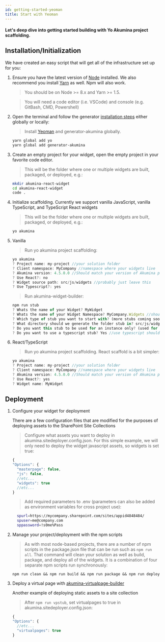 ```yaml
---
id: getting-started-yeoman
title: Start with Yeoman
---
```


#### Let's deep dive into getting started building with Yo Akumina project scaffolding.

## Installation/Initialization

We have created an easy script that will get all of the infrastructure set up for you:

1.  Ensure you have the latest version of [Node](https://nodejs.org/en/download/) installed. We also recommend you install [Yarn](https://yarnpkg.com/en/docs/install) as well. Npm will also work.

    > You should be on Node >= 8.x and Yarn >= 1.5.

    > You will need a code editor (i.e. VSCode) and console (e.g. GitBash, CMD, Powershell)

1.  Open the terminal and follow the generator [installation steps](yo-akumina.md) either globally or locally:

    > Install [Yeoman](http://yeoman.io) and generator-akumina globally.

    ```bash
    yarn global add yo
    yarn global add generator-akumina
    ```

1.  Create an empty project for your widget, open the empty project in your favorite code editor.

    > This will be the folder where one or multiple widgets are built, packaged, or deployed, e.g.:

    ```bash
    mkdir akumina-react-widget
    cd akumina-react-widget
    code .
    ```

1.  Initialize scaffolding. Currently we support vanilla JavaScript, vanilla TypeScript, and TypeScript React widgets

    > This will be the folder where one or multiple widgets are built, packaged, or deployed, e.g.:

    ```bash
    yo akumina
    ```

1.  Vanilla

    > Run yo akumina project scaffolding:

    ```JavaScript
    yo akumina
    ? Project name: my-project //your solution folder
    ? Client namespace: MyCompany //namespace where your widgets live
    ? Akumina version: 4.5.0.0 //Should match your version of Akumina product
    ? Use React?: no
    ? Widget source path: src/js/widgets //probably just leave this
    ? Use Typescript?: yes
    ```

    > Run akumina-widget-builder:

    ```JavaScript
    npm run stub
    ? Whats the name of your Widget? MyWidget
    ? Whats the name of your Widget Namespace? MyCompany.Widgets //should match yo akumina namespace prompt + '.Widgets'
    ? Which type of stub you want to start with? (more stubs coming soon) Hello World
    ? What directory should we generate the folder stub in? src/js/widgets
    ? Do you want this stub to be used for an instance only? (used for deploying instances only) No
    ? Do you want to use a typescript stub? Yes //use typescript should also match yo akumina prompt
    ```

1.  React/TypeScript

    > Run yo akumina project scaffolding. React scaffold is a bit simpler:

    ```JavaScript
    yo akumina
    ? Project name: my-project //your solution folder
    ? Client namespace: MyCompany //namespace where your widgets live
    ? Akumina version: 4.5.0.0 //Should match your version of Akumina product
    ? Use React?: yes
    ? Widget name: MyWidget
    ```

## Deployment

1.  Configure your widget for deployment

    There are a few configuration files that are modified for the purposes of deploying assets to the SharePoint Site Collections

    > Configure what assets you want to deploy in akumina.sitedeployer.config.json. For this simple example, we will only need to deploy the widget javascript assets, so widgets is set true:

    ```JavaScript
    {
    "Options": {
      "masterpage": false,
      "js": false,
      //etc...
      "widgets": true
      //etc...
    }
    ```

    > Add required parameters to .env (parameters can also be added as environment variables for cross project use):
    
    ```Bash
      spurl=https://mycompany.sharepoint.com/sites/appid4848484/
      spuser=me@company.com
      sppassword=!s0me%Pass
    ```

1.  Manage your project/deployment with the npm scripts

    > As with most node-based projects, there are a number of npm scripts in the package.json file that can be run such as ```npm run all```. That command will clean your solution as well as build, package, and deploy all of the widgets. It is a combination of four separate npm scripts run synchronously:

    ```npm run clean && npm run build && npm run package && npm run deploy```

1.  Deploy a virtual page with [akumina-virtualpage-builder](AK-Virtual-Page-Builder)

    Another example of deploying static assets to a site collection

    > After ```npm run vpstub```, set virtualpages to true in akumina.sitedeployer.config.json:

    ```JavaScript
    {
    "Options": {
      //etc...
      "virtualpages": true
    }
